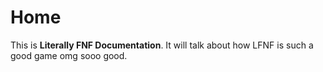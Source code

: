 # Home

This is **Literally FNF Documentation**. It will talk about how LFNF is such a good game omg sooo good.
